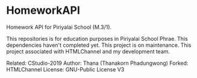 # HomeworkAPI
Homework API for Piriyalai School (M.3/1).

This repositories is for education purposes in Piriyalai School Phrae.
This dependencies haven't completed yet. This project is on maintenance.
This project associated with HTMLChannel and my development team.

Related: CStudio-2019
Author: Thana (Thanakorn Phadungwong)
Forked: HTMLChannel
License: GNU-Public License V3
